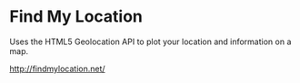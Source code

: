 Find My Location
================

Uses the HTML5 Geolocation API to plot your location and information on a map.

http://findmylocation.net/
